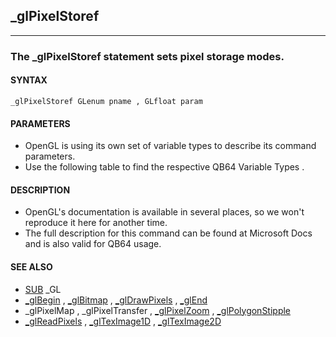 ## _glPixelStoref
---

### The _glPixelStoref statement sets pixel storage modes.

#### SYNTAX

`_glPixelStoref GLenum pname , GLfloat param`

#### PARAMETERS
* OpenGL is using its own set of variable types to describe its command parameters.
* Use the following table to find the respective QB64 Variable Types .


#### DESCRIPTION
* OpenGL's documentation is available in several places, so we won't reproduce it here for another time.
* The full description for this command can be found at Microsoft Docs and is also valid for QB64 usage.


#### SEE ALSO
* [SUB](./SUB.md) _GL
* [_glBegin](./_glBegin.md) , [_glBitmap](./_glBitmap.md) , [_glDrawPixels](./_glDrawPixels.md) , [_glEnd](./_glEnd.md)
* _glPixelMap , _glPixelTransfer , [_glPixelZoom](./_glPixelZoom.md) , [_glPolygonStipple](./_glPolygonStipple.md)
* [_glReadPixels](./_glReadPixels.md) , [_glTexImage1D](./_glTexImage1D.md) , [_glTexImage2D](./_glTexImage2D.md)
